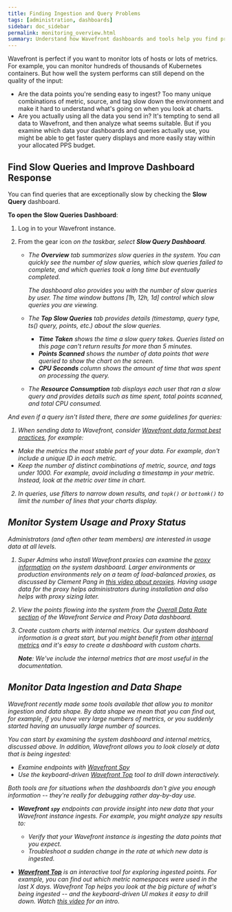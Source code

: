 ```yaml
---
title: Finding Ingestion and Query Problems
tags: [administration, dashboards]
sidebar: doc_sidebar
permalink: monitoring_overview.html
summary: Understand how Wavefront dashboards and tools help you find problems
---
```


Wavefront is perfect if you want to monitor lots of hosts or lots of metrics. For example, you can monitor hundreds of thousands of Kubernetes containers. But how well the system performs can still depend on the quality of the input:

* Are the data points you're sending easy to ingest? Too many unique combinations of metric, source, and tag slow down the environment and make it hard to understand what's going on when you look at charts.
* Are you actually using all the data you send in? It's tempting to send all data to Wavefront, and then analyze what seems suitable. But if you examine which data your dashboards and queries actually use, you might be able to get faster query displays and more easily stay within your allocated PPS budget.


## Find Slow Queries and Improve Dashboard Response

You can find queries that are exceptionally slow by checking  the **Slow Query** dashboard.

**To open the Slow Queries Dashboard**:

1. Log in to your Wavefront instance.
2. From the gear icon <i class="fa fa-cog"/> on the taskbar, select **Slow Query Dashboard**.

   * The **Overview** tab summarizes slow queries in the system. You can quickly see the number of slow queries, which slow queries failed to complete, and which queries took a long time but eventually completed.

     The dashboard also provides you with the number of slow queries by user. The time window buttons [1h, 12h, 1d] control which slow queries you are viewing.

   * The **Top Slow Queries** tab provides details (timestamp, query type, ts() query, points, etc.) about the slow queries.

     * **Time Taken** shows the time a slow query takes. Queries listed on this page can't return results for more than 5 minutes.
     * **Points Scanned** shows the number of data points that were queried to show the chart on the screen.
     * **CPU Seconds** column shows the amount of time that was spent on processing the query.

   * The **Resource Consumption** tab displays each user that ran a slow query and provides details such as time spent, total points scanned, and total CPU consumed.

And even if a query isn't listed there, there are some guidelines for queries:

1. When sending data to Wavefront, consider [Wavefront data format best practices](wavefront_data_format.html#wavefront-data-format-best-practices), for example:
* Make the metrics the most stable part of your data. For example, don't include a unique ID in each metric.
* Keep the number of distinct combinations of metric, source, and tags under 1000. For example, avoid including a timestamp in your metric. Instead, look at the metric over time in chart.

2. In queries, use filters to narrow down results, and `topk()` or `bottomk()` to limit the number of lines that your charts display.

## Monitor System Usage and Proxy Status

Administrators (and often other team members) are interested in usage data at all levels.

1. Super Admins who install Wavefront proxies can examine the [proxy information](monitoring_proxies.html) on the system dashboard. Larger environments or production environments rely on a team of load-balanced proxies, as discussed by Clement Pang in [this video about proxies](https://youtu.be/Lrm8UuxrsqA).
    Having usage data for the proxy helps administrators during installation and also helps with proxy sizing later.
2. View the points flowing into the system from the [Overall Data Rate section](wavefront_monitoring.html#overall-data-rate) of the Wavefront Service and Proxy Data dashboard.
3. Create custom charts with internal metrics. Our system dashboard information is a great start, but you might benefit from other [internal metrics](wavefront-internal-metrics.html) and it's easy to create a dashboard with custom charts.

   **Note**: We've include the internal metrics that are most useful in the documentation.

## Monitor Data Ingestion and Data Shape

Wavefront recently made some tools available that allow you to monitor ingestion and data shape. By data shape we mean that you can find out, for example, if you have very large numbers of metrics, or you suddenly started having an unusually large number of sources.

You can start by examining the system dashboard and internal metrics, discussed above. In addition, Wavefront allows you to look closely at data that is being ingested:
* Examine endpoints with [Wavefront Spy]()
* Use the keyboard-driven [Wavefront Top]() tool to drill down interactively.

Both tools are for situations when the dashboards don't give you enough information -- they're really for debugging rather day-by-day use.

* **Wavefront `spy`** endpoints can provide insight into new data that your Wavefront instance ingests. For example, you might analyze spy results to:
  * Verify that your Wavefront instance is ingesting the data points that you expect.
  * Troubleshoot a sudden change in the rate at which new data is ingested.

* [**Wavefront Top**](https://github.com/wavefrontHQ/wftop) is an interactive tool for exploring ingested points. For example, you can find out which metric namespaces were used in the last X days. Wavefront Top helps you look at the big picture of what's being ingested -- and the keyboard-driven UI makes it easy to drill down. Watch [this video](https://youtu.be/XROitQwFCJs) for an intro.

<!--- Discuss new Ingestion Policies here --->
